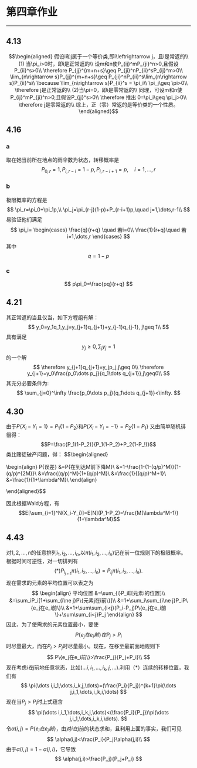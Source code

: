 # 第四章作业
---
## 4.13
$$\begin{aligned} 假设i和j属于一个等价类,即i\leftrightarrow j，且i是常返的\\
(1) 当\pi_i>0时，即i是正常返的\\
设m和n使P_{ij}^mP_{ji}^n>0,且假设P_{ii}^s>0\\
\therefore P_{jj}^{m+n+s}\geq P_{ji}^nP_{ii}^sP_{ij}^m>0\\
\lim_{n\rightarrow s}P_{jj}^{m+n+s}\geq P_{ji}^nP_{ii}^s\lim_{n\rightarrow s}P_{ii}^s\\
\because \lim_{n\rightarrow s}P_{ii}^s = \pi_i\\
\pi_j\geq \pi>0\\
\therefore j是正常返的\\
(2)当\pi=0，即i是零常返的\\
同理，可设m和n使P_{ij}^mP_{ji}^n>0,且假设P_{jj}^s>0\\
\therefore 推出 0=\pi_i\geq \pi_j>0\\
\therefore j是零常返的\\
综上，正（零）常返的是等价类的一个性质。 \end{aligned}$$

## 4.16
### a
取在她当前所在地点的雨伞数为状态，转移概率是
$$
P_{0,r}=1,P_{i,r-i}=1-p,P_{i,r-i+1}=p,\quad i=1,\dots,r
$$

### b
极限概率的方程是
$$
\pi_r=\pi_0+\pi_1p,\\
\pi_j=\pi_{r-j}(1-p)+P_{r-i+1}p,\quad j=1,\dots,r-1\\
$$
易验证他们满足
$$
\pi_i=
\begin{cases}
\frac{q}{r+q} \quad 若i=0\\
\frac{1}{r+q}\quad 若i=1,\dots,r
\end{cases}
$$
其中$$q=1-p$$

### c
$$
p\pi_0=\frac{pq}{r+q}
$$

## 4.21
其正常返的当且仅当，如下方程组有解：
$$
y_0=y_1q_1,y_j=y_{j+1}q_{j+1}+y_{j-1}q_{j-1}, j\geq 1\\
$$
具有满足$$y_j\geq0,\sum_{j}y_j=1$$的一个解
$$
\therefore y_{j+1}q_{j+1}=y_jp_j,j\geq 0\\
\therefore y_{j+1}=y_0\frac{p_0\dots p_j}{q_1\dots q_{j+1}},j\geq0\\
$$
其充分必要条件为:
$$
\sum_{j=0}^\infty \frac{p_0\dots p_j}{q_1\dots q_{j+1}}<\infty.
$$

## 4.30
由于$P\{X_i-Y_i=1\}=P_1\{1-P_2\}$和$P\{X_i-Y_i=-1\}=P_2\{1-P_1\}$
又由简单随机徘徊得：$$P=\frac{P_1(1-P_2)}{P_1(1-P_2)+P_2(1-P_!)}$$
类比赌徒破产问题，得：
$$\begin{aligned}

\begin{align}
P\{误差\}
&=P\{在到达M前下降M\}\\
&=1-\frac{1-(1-(q/p)^M)}{1-(q/p)^{2M}}\\
&=\frac{(q/p)^M}{1+(q/p)^M}\\
&=\frac{1}{(q/p)^M+1}\\
&=\frac{1}{1+\lambda^M}\\
\end{align}

\end{aligned}$$

因此根据Wald方程，有$$E[\sum_{i=1}^N(X_i-Y_i)]=E[N](P_1-P_2)=\frac{M(\lambda^M-1)}{1+\lambda^M}$$

## 4.43
对$1,2,\dots,n$的任意排列$i_1,i_2,\dots,i_n$,以$\pi(i_1,i_2,\dots,i_n)$记在前一位规则下的极限概率。根据时间可逆性，对一切排列有
$$
(*)P_{i_{j+1}}\pi(i_1,i_2,\dots,i_n)=P_{i_{j}}\pi(i_1,i_2,\dots,i_n).
$$
现在需求的元素的平均位置可以表之为
$$
\begin{align}
平均位置
&=\sum_{i}P_iE[元素i的位置]\\
&=\sum_iP_i[1+\sum_{i\ne j}P\{元素j在i前\}]\\
&=1+\sum_i\sum_{i\ne j}P_iP\{e_j在e_i前\}\\
&=1+\sum\sum_{i<j}(P_i-P_j)P\{e_j在e_i前\}+\sum\sum_{i<j}P_j
\end{align}
$$
因此，为了使需求的元素位置最小，要使$$P\{e_j在e_i前\}在P_j>P_i$$时尽量最大，而在$P_i>P_j$时尽量最小。现在，在移至最前面地规则下
$$
P\{e_j在e_i前\}>\frac{P_j}{P_j+P_i}\\
$$
现在考虑$i在j$前地任意状态，比如$(\dots i,i_1,\dots,i_k,j,\dots).$利用（*）连续的转移位置，我们有
$$
\pi(\dots i,i_1,\dots,i_k,j,\dots)=(\frac{P_i}{P_j})^{k+1}\pi(\dots j,i_1,\dots,i_k,i,\dots)
$$
现在当$P_j>P_i$时上式蕴含
$$
\pi(\dots i,i_1,\dots,i_k,j,\dots)<(\frac{P_i}{P_j})\pi(\dots j,i_1,\dots,i_k,i,\dots).
$$
令$\alpha(i,j)=P\{e_i在e_j前\}$，由对$i在j$前的状态求和，且利用上面的事实，我们可见
$$
\alpha(i,j)<\frac{P_i}{P_j}\alpha(j,i)\\
$$
由于$\alpha(i,j)=1-\alpha(j,i)$，它导致
$$
\alpha(j,i)>\frac{P_j}{P_j+P_i}
$$